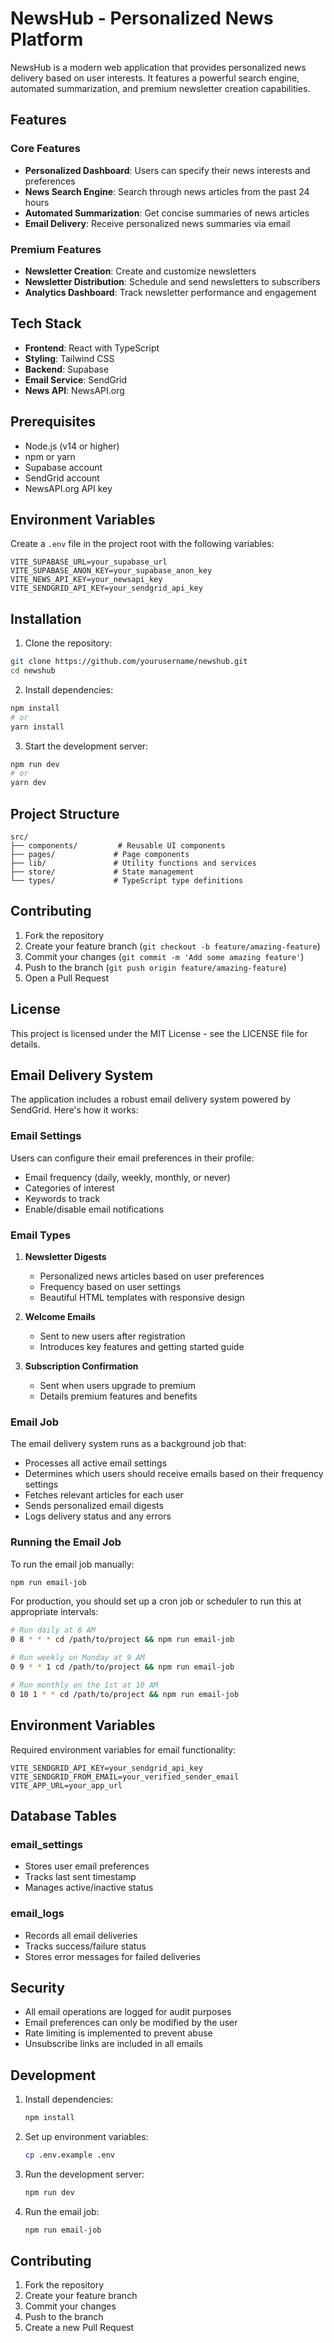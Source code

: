 # NewsHub - Personalized News Platform

NewsHub is a modern web application that provides personalized news delivery based on user interests. It features a powerful search engine, automated summarization, and premium newsletter creation capabilities.

## Features

### Core Features
- **Personalized Dashboard**: Users can specify their news interests and preferences
- **News Search Engine**: Search through news articles from the past 24 hours
- **Automated Summarization**: Get concise summaries of news articles
- **Email Delivery**: Receive personalized news summaries via email

### Premium Features
- **Newsletter Creation**: Create and customize newsletters
- **Newsletter Distribution**: Schedule and send newsletters to subscribers
- **Analytics Dashboard**: Track newsletter performance and engagement

## Tech Stack

- **Frontend**: React with TypeScript
- **Styling**: Tailwind CSS
- **Backend**: Supabase
- **Email Service**: SendGrid
- **News API**: NewsAPI.org

## Prerequisites

- Node.js (v14 or higher)
- npm or yarn
- Supabase account
- SendGrid account
- NewsAPI.org API key

## Environment Variables

Create a `.env` file in the project root with the following variables:

```env
VITE_SUPABASE_URL=your_supabase_url
VITE_SUPABASE_ANON_KEY=your_supabase_anon_key
VITE_NEWS_API_KEY=your_newsapi_key
VITE_SENDGRID_API_KEY=your_sendgrid_api_key
```

## Installation

1. Clone the repository:
```bash
git clone https://github.com/yourusername/newshub.git
cd newshub
```

2. Install dependencies:
```bash
npm install
# or
yarn install
```

3. Start the development server:
```bash
npm run dev
# or
yarn dev
```

## Project Structure

```
src/
├── components/         # Reusable UI components
├── pages/             # Page components
├── lib/               # Utility functions and services
├── store/             # State management
└── types/             # TypeScript type definitions
```

## Contributing

1. Fork the repository
2. Create your feature branch (`git checkout -b feature/amazing-feature`)
3. Commit your changes (`git commit -m 'Add some amazing feature'`)
4. Push to the branch (`git push origin feature/amazing-feature`)
5. Open a Pull Request

## License

This project is licensed under the MIT License - see the LICENSE file for details.

## Email Delivery System

The application includes a robust email delivery system powered by SendGrid. Here's how it works:

### Email Settings

Users can configure their email preferences in their profile:
- Email frequency (daily, weekly, monthly, or never)
- Categories of interest
- Keywords to track
- Enable/disable email notifications

### Email Types

1. **Newsletter Digests**
   - Personalized news articles based on user preferences
   - Frequency based on user settings
   - Beautiful HTML templates with responsive design

2. **Welcome Emails**
   - Sent to new users after registration
   - Introduces key features and getting started guide

3. **Subscription Confirmation**
   - Sent when users upgrade to premium
   - Details premium features and benefits

### Email Job

The email delivery system runs as a background job that:
- Processes all active email settings
- Determines which users should receive emails based on their frequency settings
- Fetches relevant articles for each user
- Sends personalized email digests
- Logs delivery status and any errors

### Running the Email Job

To run the email job manually:

```bash
npm run email-job
```

For production, you should set up a cron job or scheduler to run this at appropriate intervals:

```bash
# Run daily at 8 AM
0 8 * * * cd /path/to/project && npm run email-job

# Run weekly on Monday at 9 AM
0 9 * * 1 cd /path/to/project && npm run email-job

# Run monthly on the 1st at 10 AM
0 10 1 * * cd /path/to/project && npm run email-job
```

## Environment Variables

Required environment variables for email functionality:

```env
VITE_SENDGRID_API_KEY=your_sendgrid_api_key
VITE_SENDGRID_FROM_EMAIL=your_verified_sender_email
VITE_APP_URL=your_app_url
```

## Database Tables

### email_settings
- Stores user email preferences
- Tracks last sent timestamp
- Manages active/inactive status

### email_logs
- Records all email deliveries
- Tracks success/failure status
- Stores error messages for failed deliveries

## Security

- All email operations are logged for audit purposes
- Email preferences can only be modified by the user
- Rate limiting is implemented to prevent abuse
- Unsubscribe links are included in all emails

## Development

1. Install dependencies:
   ```bash
   npm install
   ```

2. Set up environment variables:
   ```bash
   cp .env.example .env
   ```

3. Run the development server:
   ```bash
   npm run dev
   ```

4. Run the email job:
   ```bash
   npm run email-job
   ```

## Contributing

1. Fork the repository
2. Create your feature branch
3. Commit your changes
4. Push to the branch
5. Create a new Pull Request 